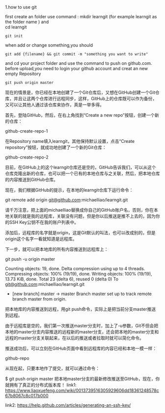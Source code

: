 1.how to use git 

first create an folder use command :
	mkdir learngit  (for example learngit as the folder name )
and  
	cd learngit

	git init
when add or change something,you should

	git add {filename} && git commit -m "something you want to write"

and cd your project folder and use the command to push on github.com.
before upload,you need to login your github account and creat an new empty  Repository 
	
	git push origin master



现在的情景是，你已经在本地创建了一个Git仓库后，又想在GitHub创建一个Git仓库，并且让这两个仓库进行远程同步，这样，GitHub上的仓库既可以作为备份，又可以让其他人通过该仓库来协作，真是一举多得。

首先，登陆GitHub，然后，在右上角找到“Create a new repo”按钮，创建一个新的仓库：

github-create-repo-1

在Repository name填入learngit，其他保持默认设置，点击“Create repository”按钮，就成功地创建了一个新的Git仓库：

github-create-repo-2

目前，在GitHub上的这个learngit仓库还是空的，GitHub告诉我们，可以从这个仓库克隆出新的仓库，也可以把一个已有的本地仓库与之关联，然后，把本地仓库的内容推送到GitHub仓库。

现在，我们根据GitHub的提示，在本地的learngit仓库下运行命令：

git remote add origin git@github.com:michaelliao/learngit.git

请千万注意，把上面的michaelliao替换成你自己的GitHub账户名，否则，你在本地关联的就是我的远程库，关联没有问题，但是你以后推送是推不上去的，因为你的SSH Key公钥不在我的账户列表中。

添加后，远程库的名字就是origin，这是Git默认的叫法，也可以改成别的，但是origin这个名字一看就知道是远程库。

下一步，就可以把本地库的所有内容推送到远程库上：

git push -u origin master

Counting objects: 19, done.
Delta compression using up to 4 threads.
Compressing objects: 100% (19/19), done.
Writing objects: 100% (19/19), 13.73 KiB, done.
Total 23 (delta 6), reused 0 (delta 0)
To git@github.com:michaelliao/learngit.git
 * [new branch]      master -> master
Branch master set up to track remote branch master from origin.

把本地库的内容推送到远程，用git push命令，实际上是把当前分支master推送到远程。

由于远程库是空的，我们第一次推送master分支时，加上了-u参数，Git不但会把本地的master分支内容推送的远程新的master分支，还会把本地的master分支和远程的master分支关联起来，在以后的推送或者拉取时就可以简化命令。

推送成功后，可以立刻在GitHub页面中看到远程库的内容已经和本地一模一样：

github-repo

从现在起，只要本地作了提交，就可以通过命令：

$ git push origin master
把本地master分支的最新修改推送至GitHub，现在，你就拥有了真正的分布式版本库！
link1:
	https://www.liaoxuefeng.com/wiki/0013739516305929606dd18361248578c67b8067c8c017b000

link2:
	https://help.github.com/articles/generating-an-ssh-key/
